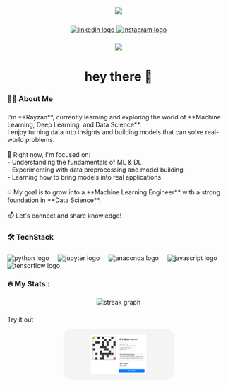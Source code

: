 <!-- ![Rayzan](img/github-header-banner.png) -->


<!-- -
-
-
##### Skills
[![My Skills](https://skillicons.dev/icons?i=python,js,)](https://skillicons.dev)

##### Librarys
<img src="https://img.shields.io/badge/Keras-FF0000?style=for-the-badge&logo=keras&logoColor=white" />
<img src="https://img.shields.io/badge/Numpy-777BB4?style=for-the-badge&logo=numpy&logoColor=white" />
<img src="https://img.shields.io/badge/Pandas-2C2D72?style=for-the-badge&logo=pandas&logoColor=white" />
<img src="https://img.shields.io/badge/scikit_learn-F7931E?style=for-the-badge&logo=scikit-learn&logoColor=white" />
<img src="https://img.shields.io/badge/TensorFlow-FF6F00?style=for-the-badge&logo=tensorflow&logoColor=white" /> -->

<!-- # 💫 About Me:
##### Hi there 👋  <br><br>I'm **Rayzan**, currently learning and exploring the world of **Machine Learning, Deep Learning, and Data Science**.  <br>I enjoy turning data into insights and building models that can solve real-world problems.  <br><br>🌱 Right now, I'm focused on:  <br>- Understanding the fundamentals of ML & DL  <br>- Experimenting with data preprocessing and model building  <br>- Learning how to bring models into real applications  <br><br>💡 My goal is to grow into a **Machine Learning Engineer** with a strong foundation in **Data Science**.  <br><br>📫 Let's connect and share knowledge!  <br>


## 🌐 Socials:
[![Instagram](https://img.shields.io/badge/Instagram-%23E4405F.svg?logo=Instagram&logoColor=white)](https://instagram.com/rayzan3_0) [![LinkedIn](https://img.shields.io/badge/LinkedIn-%230077B5.svg?logo=linkedin&logoColor=white)](https://linkedin.com/in/Rayzan Fazri Ramdany) 

# 💻 Tech Stack:
![Python](https://img.shields.io/badge/python-3670A0?style=for-the-badge&logo=python&logoColor=ffdd54) ![JavaScript](https://img.shields.io/badge/javascript-%23323330.svg?style=for-the-badge&logo=javascript&logoColor=%23F7DF1E) ![Keras](https://img.shields.io/badge/Keras-%23D00000.svg?style=for-the-badge&logo=Keras&logoColor=white) ![Matplotlib](https://img.shields.io/badge/Matplotlib-%23ffffff.svg?style=for-the-badge&logo=Matplotlib&logoColor=black) ![NumPy](https://img.shields.io/badge/numpy-%23013243.svg?style=for-the-badge&logo=numpy&logoColor=white) ![Pandas](https://img.shields.io/badge/pandas-%23150458.svg?style=for-the-badge&logo=pandas&logoColor=white) ![scikit-learn](https://img.shields.io/badge/scikit--learn-%23F7931E.svg?style=for-the-badge&logo=scikit-learn&logoColor=white) ![PyTorch](https://img.shields.io/badge/PyTorch-%23EE4C2C.svg?style=for-the-badge&logo=PyTorch&logoColor=white) ![TensorFlow](https://img.shields.io/badge/TensorFlow-%23FF6F00.svg?style=for-the-badge&logo=TensorFlow&logoColor=white)
# 📊 GitHub Stats:
![](https://github-readme-stats.vercel.app/api?username=Janlearns&theme=gruvbox&hide_border=true&include_all_commits=false&count_private=true)<br/>
![](https://nirzak-streak-stats.vercel.app/?user=Janlearns&theme=gruvbox&hide_border=true)<br/>
![](https://github-readme-stats.vercel.app/api/top-langs/?username=Janlearns&theme=gruvbox&hide_border=true&include_all_commits=false&count_private=true&layout=compact)

### 🔝 Top Contributed Repo
![](https://github-contributor-stats.vercel.app/api?username=Janlearns&limit=5&theme=dark&combine_all_yearly_contributions=true)

---
[![](https://visitcount.itsvg.in/api?id=Janlearns&icon=0&color=0)](https://visitcount.itsvg.in) -->

<!-- Proudly created with GPRM ( https://gprm.itsvg.in ) -->

<div align="center">
  <img height="150" src="https://media.giphy.com/media/M9gbBd9nbDrOTu1Mqx/giphy.gif"  />
</div>

###

<div align="center">
  <a href="https://www.linkedin.com/in/rayzan-fazri-ramdany-190063291?lipi=urn%3Ali%3Apage%3Ad_flagship3_profile_view_base_contact_details%3BNJ9uEOEYRQSL7lWwGOogtQ%3D%3D" target="_blank">
    <img src="https://img.shields.io/static/v1?message=LinkedIn&logo=linkedin&label=&color=0077B5&logoColor=white&labelColor=&style=for-the-badge" height="25" alt="linkedin logo"  />
  </a>
  <a href="https://www.instagram.com/rayzan3_0?igsh=NXdrdTRzcDRyazFt" target="_blank">
    <img src="https://img.shields.io/static/v1?message=Instagram&logo=instagram&label=&color=E4405F&logoColor=white&labelColor=&style=for-the-badge" height="25" alt="instagram logo"  />
  </a>
</div>

###

<div align="center">
  <img src="https://visitor-badge.laobi.icu/badge?page_id=Janlearns.Janlearns&"  />
</div>

###

<h1 align="center">hey there 👋</h1>

###

<h3 align="left">👩‍💻  About Me</h3>

###

<p align="left">I'm **Rayzan**, currently learning and exploring the world of **Machine Learning, Deep Learning, and Data Science**.  <br>I enjoy turning data into insights and building models that can solve real-world problems.  <br><br>🌱 Right now, I'm focused on:  <br>- Understanding the fundamentals of ML & DL  <br>- Experimenting with data preprocessing and model building  <br>- Learning how to bring models into real applications  <br><br>💡 My goal is to grow into a **Machine Learning Engineer** with a strong foundation in **Data Science**.  <br><br>📫 Let's connect and share knowledge!</p>

###

<h3 align="left">🛠 TechStack</h3>

###

<div align="left">
  <img src="https://cdn.jsdelivr.net/gh/devicons/devicon/icons/python/python-original.svg" height="40" alt="python logo"  />
  <img width="12" />
  <img src="https://cdn.jsdelivr.net/gh/devicons/devicon/icons/jupyter/jupyter-original.svg" height="40" alt="jupyter logo"  />
  <img width="12" />
  <img src="https://cdn.jsdelivr.net/gh/devicons/devicon/icons/anaconda/anaconda-original.svg" height="40" alt="anaconda logo"  />
  <img width="12" />
  <img src="https://cdn.jsdelivr.net/gh/devicons/devicon/icons/javascript/javascript-original.svg" height="40" alt="javascript logo"  />
  <img width="12" />
  <img src="https://cdn.jsdelivr.net/gh/devicons/devicon/icons/tensorflow/tensorflow-original.svg" height="40" alt="tensorflow logo"  />
</div>

###

<h3 align="left">🔥   My Stats :</h3>

###

<div align="center">
  <img src="https://streak-stats.demolab.com?user=Janlearns&locale=en&mode=daily&theme=dark&hide_border=false&border_radius=5&order=3" height="220" alt="streak graph"  />
</div>

###

<p align="left">Try it out</p>

<p align="center">
  <a href="https://janlearns.github.io/MiniProject/">
    <img src="https://github.com/Janlearns/Janlearns/blob/main/img/Screenshot%202025-08-24%20002416.png" 
         alt="Play Game" 
         style="width:250px; border-radius:15px; display:block; margin:auto;">
  </a>
</p>



